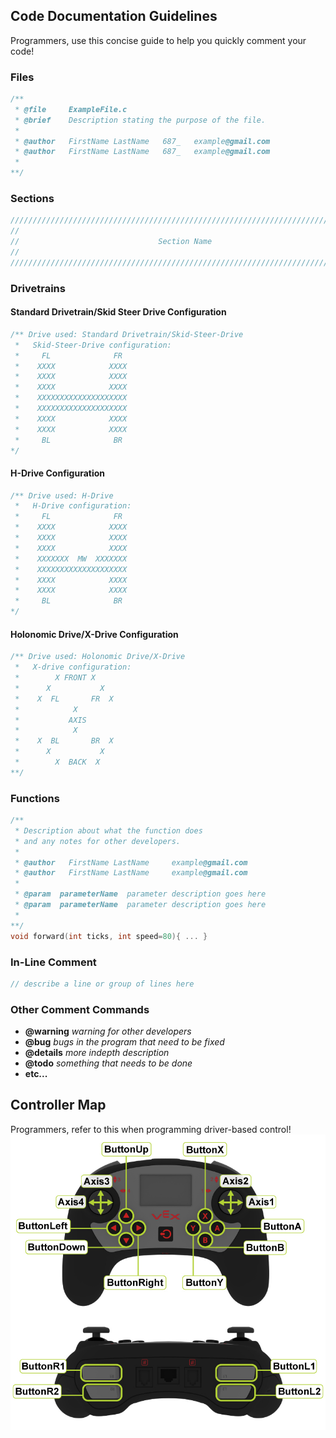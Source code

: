 ## Code Documentation Guidelines
Programmers, use this concise guide to help you quickly comment your code!

### Files
```c
/**
 * @file     ExampleFile.c
 * @brief    Description stating the purpose of the file.
 *
 * @author   FirstName LastName   687_   example@gmail.com
 * @author   FirstName LastName   687_   example@gmail.com
 *
**/
```

### Sections
```c
/////////////////////////////////////////////////////////////////////////////////////////
//
//                               Section Name
//
/////////////////////////////////////////////////////////////////////////////////////////
```
### Drivetrains

#### Standard Drivetrain/Skid Steer Drive Configuration
```c
/** Drive used: Standard Drivetrain/Skid-Steer-Drive
 *   Skid-Steer-Drive configuration:
 *     FL              FR 
 *    XXXX            XXXX
 *    XXXX            XXXX
 *    XXXX            XXXX
 *    XXXXXXXXXXXXXXXXXXXX
 *    XXXXXXXXXXXXXXXXXXXX
 *    XXXX            XXXX
 *    XXXX            XXXX
 *     BL              BR 
*/
```

#### H-Drive Configuration
```c
/** Drive used: H-Drive
 *   H-Drive configuration:
 *     FL              FR 
 *    XXXX            XXXX
 *    XXXX            XXXX
 *    XXXX            XXXX
 *    XXXXXXX  MW  XXXXXXX
 *    XXXXXXXXXXXXXXXXXXXX
 *    XXXX            XXXX
 *    XXXX            XXXX
 *     BL              BR 
*/
```

#### Holonomic Drive/X-Drive Configuration
```c
/** Drive used: Holonomic Drive/X-Drive
 *   X-drive configuration:
 *        X FRONT X
 *      X           X
 *    X  FL       FR  X
 *            X
 *           AXIS
 *            X
 *    X  BL       BR  X
 *      X           X
 *        X  BACK  X
**/
```

### Functions
```c
/**
 * Description about what the function does
 * and any notes for other developers.
 *
 * @author   FirstName LastName     example@gmail.com
 * @author   FirstName LastName     example@gmail.com
 *
 * @param  parameterName  parameter description goes here
 * @param  parameterName  parameter description goes here
 *
**/
void forward(int ticks, int speed=80){ ... }
```

### In-Line Comment
```c
// describe a line or group of lines here
```

### Other Comment Commands

- **@warning** _warning for other developers_
- **@bug** _bugs in the program that need to be fixed_
- **@details** _more indepth description_
- **@todo** _something that needs to be done_
- **etc...**

## Controller Map
Programmers, refer to this when programming driver-based control!
![Controller Map](/assets/img/controllermap.jpg)
